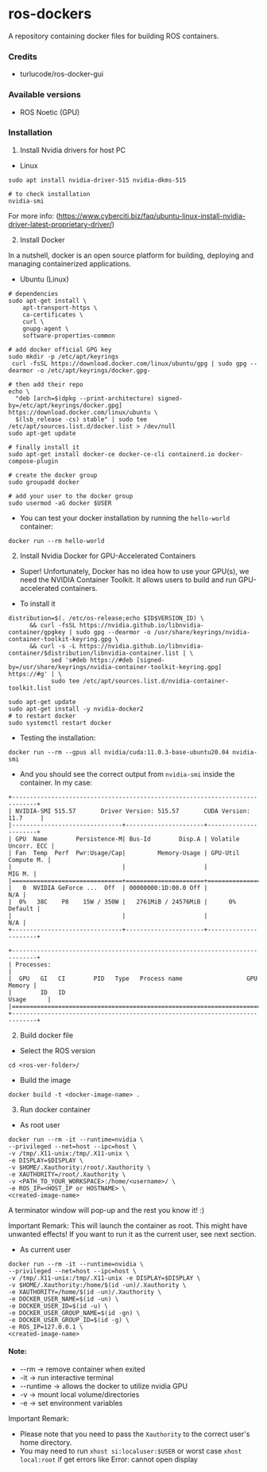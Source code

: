 # ros-dockers
A repository containing docker files for building ROS containers.

### Credits
- turlucode/ros-docker-gui

### Available versions
- ROS Noetic (GPU)

### Installation
1. Install Nvidia drivers for host PC
  - Linux
  ```
  sudo apt install nvidia-driver-515 nvidia-dkms-515
  
  # to check installation
  nvidia-smi
  ```
  
  For more info: (https://www.cyberciti.biz/faq/ubuntu-linux-install-nvidia-driver-latest-proprietary-driver/)
  
2. Install Docker

In a nutshell, docker is an open source platform for building, deploying and managing containerized applications.

  - Ubuntu (Linux)
```
# dependencies
sudo apt-get install \
    apt-transport-https \
    ca-certificates \
    curl \
    gnupg-agent \
    software-properties-common
```
```
# add docker official GPG key
sudo mkdir -p /etc/apt/keyrings
 curl -fsSL https://download.docker.com/linux/ubuntu/gpg | sudo gpg --dearmor -o /etc/apt/keyrings/docker.gpg-
```
```
# then add their repo
echo \
  "deb [arch=$(dpkg --print-architecture) signed-by=/etc/apt/keyrings/docker.gpg] https://download.docker.com/linux/ubuntu \
  $(lsb_release -cs) stable" | sudo tee /etc/apt/sources.list.d/docker.list > /dev/null
sudo apt-get update
```
```
# finally install it
sudo apt-get install docker-ce docker-ce-cli containerd.io docker-compose-plugin

# create the docker group
sudo groupadd docker

# add your user to the docker group
sudo usermod -aG docker $USER
```
- You can test your docker installation by running the `hello-world` container:

```
docker run --rm hello-world
```

2. Install Nvidia Docker for GPU-Accelerated Containers
- Super! Unfortunately, Docker has no idea how to use your GPU(s), we need the NVIDIA Container Toolkit. It allows users to build and run GPU-accelerated containers.

- To install it
```
distribution=$(. /etc/os-release;echo $ID$VERSION_ID) \
      && curl -fsSL https://nvidia.github.io/libnvidia-container/gpgkey | sudo gpg --dearmor -o /usr/share/keyrings/nvidia-container-toolkit-keyring.gpg \
      && curl -s -L https://nvidia.github.io/libnvidia-container/$distribution/libnvidia-container.list | \
            sed 's#deb https://#deb [signed-by=/usr/share/keyrings/nvidia-container-toolkit-keyring.gpg] https://#g' | \
            sudo tee /etc/apt/sources.list.d/nvidia-container-toolkit.list

```

```
sudo apt-get update
sudo apt-get install -y nvidia-docker2
# to restart docker
sudo systemctl restart docker
```

- Testing the installation:
```
docker run --rm --gpus all nvidia/cuda:11.0.3-base-ubuntu20.04 nvidia-smi
```

- And you should see the correct output from `nvidia-smi` inside the container. In my case:
```
+-----------------------------------------------------------------------------+
| NVIDIA-SMI 515.57       Driver Version: 515.57       CUDA Version: 11.7     |
|-------------------------------+----------------------+----------------------+
| GPU  Name        Persistence-M| Bus-Id        Disp.A | Volatile Uncorr. ECC |
| Fan  Temp  Perf  Pwr:Usage/Cap|         Memory-Usage | GPU-Util  Compute M. |
|                               |                      |               MIG M. |
|===============================+======================+======================|
|   0  NVIDIA GeForce ...  Off  | 00000000:1D:00.0 Off |                  N/A |
|  0%   38C    P8    15W / 350W |   2761MiB / 24576MiB |      0%      Default |
|                               |                      |                  N/A |
+-------------------------------+----------------------+----------------------+
                                                                               
+-----------------------------------------------------------------------------+
| Processes:                                                                  |
|  GPU   GI   CI        PID   Type   Process name                  GPU Memory |
|        ID   ID                                                   Usage      |
|=============================================================================|
+-----------------------------------------------------------------------------+

```
  
2. Build docker file
  - Select the ROS version
  ```
  cd <ros-ver-folder>/
  ```
  - Build the image
  ```
  docker build -t <docker-image-name> .
  ```
  
3. Run docker container
  - As root user
  
```
docker run --rm -it --runtime=nvidia \
--privileged --net=host --ipc=host \
-v /tmp/.X11-unix:/tmp/.X11-unix \
-e DISPLAY=$DISPLAY \
-v $HOME/.Xauthority:/root/.Xauthority \
-e XAUTHORITY=/root/.Xauthority \
-v <PATH_TO_YOUR_WORKSPACE>:/home/<username>/ \
-e ROS_IP=<HOST_IP or HOSTNAME> \
<created-image-name>
```

  A terminator window will pop-up and the rest you know it! :)
  
  Important Remark: This will launch the container as root. 
  This might have unwanted effects! If you want to run it as  the current user, see next section.

  - As current user
```
docker run --rm -it --runtime=nvidia \
--privileged --net=host --ipc=host \
-v /tmp/.X11-unix:/tmp/.X11-unix -e DISPLAY=$DISPLAY \
-v $HOME/.Xauthority:/home/$(id -un)/.Xauthority \
-e XAUTHORITY=/home/$(id -un)/.Xauthority \
-e DOCKER_USER_NAME=$(id -un) \
-e DOCKER_USER_ID=$(id -u) \
-e DOCKER_USER_GROUP_NAME=$(id -gn) \
-e DOCKER_USER_GROUP_ID=$(id -g) \
-e ROS_IP=127.0.0.1 \
<created-image-name>
```
#### Note:
  - --rm -> remove container when exited
  - -it -> run interactive terminal
  - --runtime -> allows the docker to utilize nvidia GPU
  - -v -> mount local volume/directories
  - -e -> set environment variables
  
  Important Remark:

  - Please note that you need to pass the `Xauthority` to the correct user's home directory.
  - You may need to run `xhost si:localuser:$USER` or worst case `xhost local:root` if get errors like Error: cannot open display




